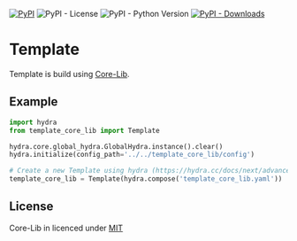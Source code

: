 [![PyPI](https://img.shields.io/pypi/v/core-lib)](https://pypi.org/project/core-lib/)
![PyPI - License](https://img.shields.io/pypi/l/core-lib)
![PyPI - Python Version](https://img.shields.io/pypi/pyversions/core-lib)
[![PyPI - Downloads](https://img.shields.io/pypi/dm/core-lib.svg)](https://pypistats.org/packages/core-lib)

# Template
Template is build using [Core-Lib](https://github.com/shay-te/core-lib).

## Example

```python
import hydra
from template_core_lib import Template

hydra.core.global_hydra.GlobalHydra.instance().clear()
hydra.initialize(config_path='../../template_core_lib/config')

# Create a new Template using hydra (https://hydra.cc/docs/next/advanced/compose_api/) config
template_core_lib = Template(hydra.compose('template_core_lib.yaml'))
```

## License
Core-Lib in licenced under [MIT](https://github.com/shacoshe/core-lib/blob/master/LICENSE)
